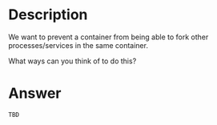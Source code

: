 # Description

We want to prevent a container from being able to fork other processes/services in the same container.

What ways can you think of to do this?

# Answer

    TBD

